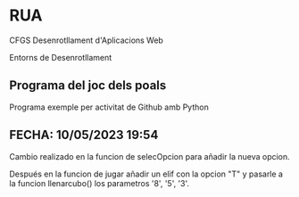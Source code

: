 # RUA

CFGS Desenrotllament d'Aplicacions Web

Entorns de Desenrotllament

## Programa del joc dels poals

Programa exemple per activitat de Github amb Python

## FECHA: 10/05/2023 19:54
Cambio realizado en la funcion de selecOpcion para añadir la nueva opcion.

Después en la funcion de jugar añadir un elif con la opcion "T" y pasarle a la funcion llenarcubo() los parametros '8', '5', '3'.